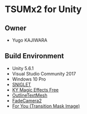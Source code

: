 TSUMx2 for Unity
===
## Owner
- Yugo KAJIWARA

## Build Environment
- Unity 5.6.1
- Visual Studio Community 2017
- Windows 10 Pro
- [SNIGLET](https://jp.ffonts.net/Sniglet-Regular.font.download)
- [KY Magic Effects Free](https://www.assetstore.unity3d.com/jp/#!/content/21927)
- [OutlineTextMesh](http://stereoarts.jp)
- [FadeCamera2](https://github.com/tsubaki/FadeCamera2/)
- [For You (Transition Mask Image)](http://4you.bz/)